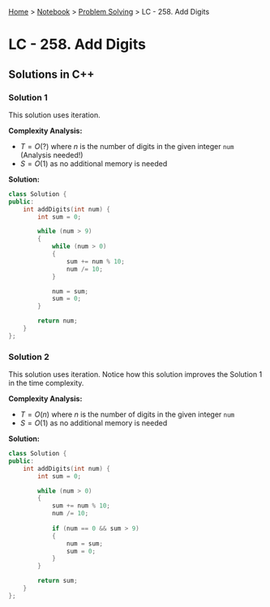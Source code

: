 <a href="../../">Home</a> > <a href="../notebook">Notebook</a> > <a href="./">Problem Solving</a> > LC - 258. Add Digits

# LC - 258. Add Digits



## Solutions in C++

### Solution 1

This solution uses iteration. 

**Complexity Analysis:**

*  $T = O(?)$ where $n$ is the number of digits in the given integer `num` (Analysis needed!)   
*  $S = O(1)$ as no additional memory is needed

**Solution:**

```cpp
class Solution {
public:
    int addDigits(int num) {
        int sum = 0;

        while (num > 9)
        {
            while (num > 0)
            {
                sum += num % 10;
                num /= 10;
            }

            num = sum;
            sum = 0;
        }

        return num;
    }
};
```

### Solution 2

This solution uses iteration. Notice how this solution improves the Solution 1 in the time complexity.

**Complexity Analysis:**

*  $T = O(n)$ where $n$ is the number of digits in the given integer `num`    
*  $S = O(1)$ as no additional memory is needed

**Solution:**

```cpp
class Solution {
public:
    int addDigits(int num) {
        int sum = 0;

        while (num > 0)
        {
            sum += num % 10;
            num /= 10;
            
            if (num == 0 && sum > 9)
            {
                num = sum;
                sum = 0;
            }
        }

        return sum;
    }
};
```

